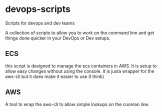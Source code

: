 # devops-scripts
Scripts for devops and dev teams

A collection of scripts to allow you to work on the command line and get things done quicker in your DevOps or Dev setups.

## ECS
this script is designed to manage the ecs containers in AWS.  It is setup to allow easy changes without using the console.
It is justa wrapper for the aws-cli but it does make it easier to use (I think)

## AWS
A tool to wrap the aws-cli to allow simple lookups on the cooman line.




